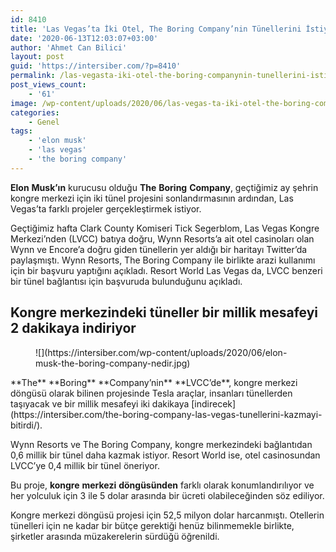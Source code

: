 ```yaml
---
id: 8410
title: 'Las Vegas’ta İki Otel, The Boring Company’nin Tünellerini İstiyor'
date: '2020-06-13T12:03:07+03:00'
author: 'Ahmet Can Bilici'
layout: post
guid: 'https://intersiber.com/?p=8410'
permalink: /las-vegasta-iki-otel-the-boring-companynin-tunellerini-istiyor/
post_views_count:
    - '61'
image: /wp-content/uploads/2020/06/las-vegas-ta-iki-otel-the-boring-company-nin-tunellerini-istiyor.jpg
categories:
    - Genel
tags:
    - 'elon musk'
    - 'las vegas'
    - 'the boring company'
---
```


**Elon** **Musk’ın** kurucusu olduğu **The** **Boring** **Company**, geçtiğimiz ay şehrin kongre merkezi için iki tünel projesini sonlandırmasının ardından, Las Vegas’ta farklı projeler gerçekleştirmek istiyor.

Geçtiğimiz hafta Clark County Komiseri Tick Segerblom, Las Vegas Kongre Merkezi’nden (LVCC) batıya doğru, Wynn Resorts’a ait otel casinoları olan Wynn ve Encore’a doğru giden tünellerin yer aldığı bir haritayı Twitter’da paylaşmıştı. Wynn Resorts, The Boring Company ile birlikte arazi kullanımı için bir başvuru yaptığını açıkladı. Resort World Las Vegas da, LVCC benzeri bir tünel bağlantısı için başvuruda bulunduğunu açıkladı.

## Kongre merkezindeki tüneller bir millik mesafeyi 2 dakikaya indiriyor

<figure class="wp-block-image size-large">![](https://intersiber.com/wp-content/uploads/2020/06/elon-musk-the-boring-company-nedir.jpg)</figure>**The** **Boring** **Company’nin** **LVCC’de**, kongre merkezi döngüsü olarak bilinen projesinde Tesla araçlar, insanları tünellerden taşıyacak ve bir millik mesafeyi iki dakikaya [indirecek](https://intersiber.com/the-boring-company-las-vegas-tunellerini-kazmayi-bitirdi/).

Wynn Resorts ve The Boring Company, kongre merkezindeki bağlantıdan 0,6 millik bir tünel daha kazmak istiyor. Resort World ise, otel casinosundan LVCC’ye 0,4 millik bir tünel öneriyor.

Bu proje, **kongre** **merkezi** **döngüsünden** farklı olarak konumlandırılıyor ve her yolculuk için 3 ile 5 dolar arasında bir ücreti olabileceğinden söz ediliyor.

Kongre merkezi döngüsü projesi için 52,5 milyon dolar harcanmıştı. Otellerin tünelleri için ne kadar bir bütçe gerektiği henüz bilinmemekle birlikte, şirketler arasında müzakerelerin sürdüğü öğrenildi.